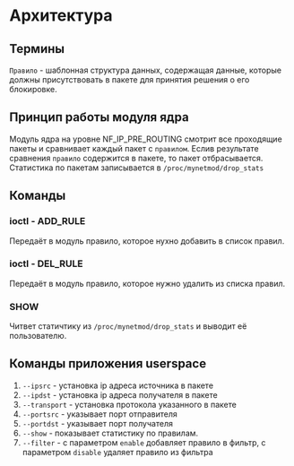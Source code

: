 # Архитектура

## Термины
`Правило` - шаблонная структура данных, содержащая данные, которые должны присутствовать в пакете для принятия решения о его блокировке.

## Принцип работы модуля ядра
Модуль ядра на уровне NF_IP_PRE_ROUTING смотрит все проходящие пакеты и сравнивает каждый пакет с `правилом`. Еслив результате сравнения `правило` содержится в пакете, то пакет отбрасывается.
Статистика по пакетам записывается в `/proc/mynetmod/drop_stats`

## Команды

### ioctl - ADD_RULE
Передаёт в модуль правило, которое нухно добавить в список правил.

### ioctl - DEL_RULE
Передаёт в модуль правило, которое нужно удалить из списка правил.

### SHOW
Читвет статичтику из `/proc/mynetmod/drop_stats`  и выводит её пользователю.

## Команды приложения userspace
1. `--ipsrc` - установка ip адреса источника в пакете
2. `--ipdst` - установка ip адреса получателя в пакете
3. `--transport` - установка протокола указанного в пакете
4. `--portsrc` - указывает порт отправителя 
5. `--portdst` - указывает порт получателя
5. `--show` - показывает статистику по правилам.
6. `--filter` - с параметром `enable` добавляет правило в фильтр, с параметром `disable` удаляет правило из фильтра
